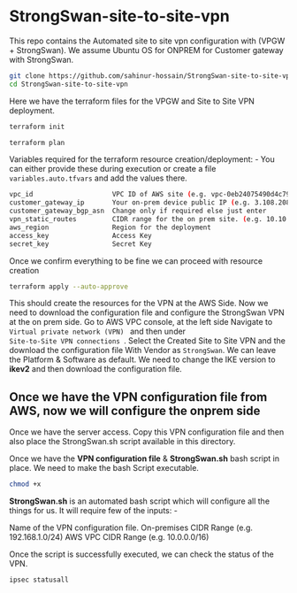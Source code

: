 # StrongSwan-site-to-site-vpn
This repo contains the Automated site to site vpn configuration with (VPGW + StrongSwan).
We assume Ubuntu OS for ONPREM for Customer gateway with StrongSwan.

```bash
git clone https://github.com/sahinur-hossain/StrongSwan-site-to-site-vpn.git
cd StrongSwan-site-to-site-vpn
```
Here we have the terraform files for the VPGW and Site to Site VPN deployment.
```bash
terraform init
```
```bash
terraform plan
```

Variables required for the terraform resource creation/deployment: -
You can either provide these during execution or create a file <code>variables.auto.tfvars</code> and add the values there.
```bash
vpc_id                    VPC ID of AWS site (e.g. vpc-0eb24075490d4c793)
customer_gateway_ip       Your on-prem device public IP (e.g. 3.108.208.184)
customer_gateway_bgp_asn  Change only if required else just enter
vpn_static_routes         CIDR range for the on prem site. (e.g. 10.10.0.0/16)
aws_region                Region for the deployment
access_key                Access Key 
secret_key                Secret Key
```

Once we confirm everything to be fine we can proceed with resource creation

```bash
terraform apply --auto-approve
```

This should create the resources for the VPN at the AWS Side. Now we need to download the configuration file and configure the StrongSwan VPN at the on prem side.
Go to AWS VPC console, at the left side Navigate to <code> Virtual private network (VPN) </code> and then under <code> Site-to-Site VPN connections </code>. Select the Created Site to Site VPN and the download the configuration file With Vendor as <code>StrongSwan</code>. We can leave the Platform & Software as default. We need to change the IKE version to **ikev2** and then download the configuration file.

<h2> Once we have the VPN configuration file from AWS, now we will configure the onprem side</h2>
Once we have the server access. Copy this VPN configuration file and then also place the StrongSwan.sh script available in this directory.

Once we have the **VPN configuration file** & **StrongSwan.sh** bash script in place. We need to make the bash Script executable.
```bash
chmod +x
```
**StrongSwan.sh** is an automated bash script which will configure all the things for us. It will require few of the inputs: -

Name of the VPN configuration file.
On-premises CIDR Range (e.g. 192.168.1.0/24)
AWS VPC CIDR Range (e.g. 10.0.0.0/16)

Once the script is successfully executed, we can check the status of the VPN.
```bash
ipsec statusall
```


